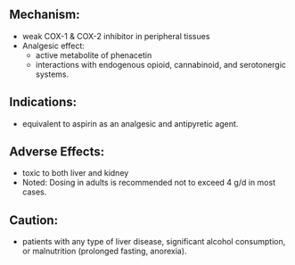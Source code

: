 ## Mechanism:
- weak COX-1 & COX-2 inhibitor in peripheral tissues 
- Analgesic effect: 
	- active metabolite of phenacetin 
	- interactions with endogenous opioid, cannabinoid, and serotonergic systems. 
## Indications: 
- equivalent to aspirin as an analgesic and antipyretic agent. 
## Adverse Effects: 
- toxic to both liver and kidney 
- Noted: Dosing in adults is recommended not to exceed 4 g/d in most cases. 
## Caution: 
- patients with any type of liver disease, significant alcohol consumption, or malnutrition (prolonged fasting, anorexia).